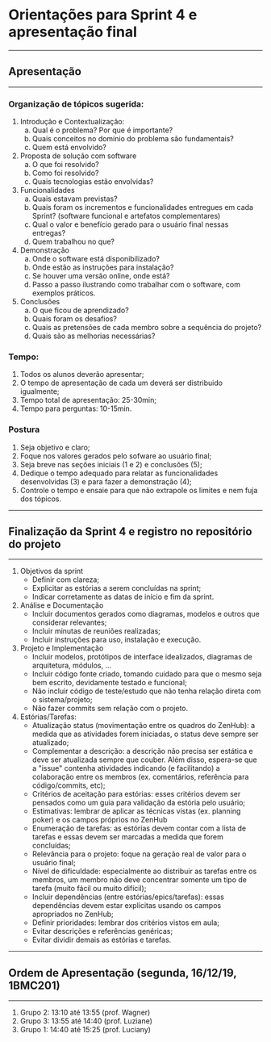 Orientações para Sprint 4 e apresentação final
=====
---
## Apresentação
---

### Organização de tópicos sugerida: 
 1. Introdução e Contextualização:
    <ol type="a">
  		<li>Qual é o problema? Por que é importante?</li>
  		<li>Quais conceitos no domínio do problema são fundamentais?</li>
  		<li>Quem está envolvido?</li>
	</ol>
 2. Proposta de solução com software
 	<ol type="a">
  		<li>O que foi resolvido?</li>
    	<li>Como foi resolvido?</li>
    	<li>Quais tecnologias estão envolvidas?</li>
	</ol>
 3. Funcionalidades
    <ol type="a">
  		<li>Quais estavam previstas?</li>
    	<li>Quais foram os incrementos e funcionalidades entregues em cada Sprint? (software funcional e artefatos complementares)</li>
    	<li>Qual o valor e benefício gerado para o usuário final nessas entregas?</li>
    	<li>Quem trabalhou no que?</li>
	</ol>
 4. Demonstração
     <ol type="a">
  		<li>Onde o software está disponibilizado?</li>
     	<li>Onde estão as instruções para instalação?</li>
     	<li>Se houver uma versão online, onde está?</li>
     	<li>Passo a passo ilustrando como trabalhar com o software, com exemplos práticos.</li>
	</ol>
 5. Conclusões
    <ol type="a">
  		<li>O que ficou de aprendizado?</li>
    	<li>Quais foram os desafios?</li>
    	<li>Quais as pretensões de cada membro sobre a sequência do projeto?</li>
    	<li>Quais são as melhorias necessárias?</li>
	</ol>


### Tempo:
 1. Todos os alunos deverão apresentar;
 1. O tempo de apresentação de cada um deverá ser distribuido igualmente;
 1. Tempo total de apresentação: 25-30min;
 1. Tempo para perguntas: 10-15min.

### Postura
 1. Seja objetivo e claro;
 1. Foque nos valores gerados pelo sofware ao usuário final;
 1. Seja breve nas seções iniciais (1 e 2) e conclusões (5);
 1. Dedique o tempo adequado para relatar as funcionalidades desenvolvidas (3) e para fazer a demonstração (4);
 1. Controle o tempo e ensaie para que não extrapole os limites e nem fuja dos tópicos.

---

## Finalização da Sprint 4 e registro no repositório do projeto
---	
 1. Objetivos da sprint
    - Definir com clareza;
    - Explicitar as estórias a serem concluídas na sprint;
    - Indicar corretamente as datas de início e fim da sprint.
 1. Análise e Documentação
    - Incluir documentos gerados como diagramas, modelos e outros que considerar relevantes;
    - Incluir minutas de reuniões realizadas;
    - Incluir instruções para uso, instalação e execução.
 1. Projeto e Implementação
    - Incluir modelos, protótipos de interface idealizados, diagramas de arquitetura, módulos, ...
    - Incluir código fonte criado, tomando cuidado para que o mesmo seja bem escrito, devidamente testado e funcional;
    - Não incluir código de teste/estudo que não tenha relação direta com o sistema/projeto;
    - Não fazer commits sem relação com o projeto.
 1. Estórias/Tarefas:
    - Atualização status (movimentação entre os quadros do ZenHub): a medida que as atividades forem iniciadas, o status deve sempre ser atualizado;
    - Complementar a descrição: a descrição não precisa ser estática e deve ser atualizada sempre que couber. Além disso, espera-se que a "issue" contenha atividades indicando (e facilitando) a colaboração entre os membros (ex. comentários, referência para código/commits, etc);
    - Critérios de aceitação para estórias: esses critérios devem ser pensados como um guia para validação da estória pelo usuário;
    - Estimativas: lembrar de aplicar as técnicas vistas (ex. planning poker) e os campos próprios no ZenHub
    - Enumeração de tarefas: as estórias devem contar com a lista de tarefas e essas devem ser marcadas a medida que forem concluídas;
    - Relevância para o projeto: foque na geração real de valor para o usuário final;
    - Nível de dificuldade: especialmente ao distribuir as tarefas entre os membros, um membro não deve concentrar somente um tipo de tarefa (muito fácil ou muito difícil);
    - Incluir dependências (entre estórias/epics/tarefas): essas dependências devem estar explícitas usando os campos apropriados no ZenHub;
    - Definir prioridades: lembrar dos critérios vistos em aula;
    - Evitar descrições e referências genéricas;
    - Evitar dividir demais as estórias e tarefas.
---
## Ordem de Apresentação (segunda, 16/12/19, 1BMC201)
---	
1. Grupo 2: 13:10 até 13:55 (prof. Wagner)
2. Grupo 3: 13:55 até 14:40 (prof. Luziane)
3. Grupo 1: 14:40 até 15:25 (prof. Luciany)